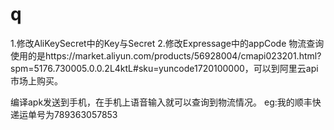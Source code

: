 # q

1.修改AliKeySecret中的Key与Secret 
2.修改Expressage中的appCode
  物流查询使用的是https://market.aliyun.com/products/56928004/cmapi023201.html?spm=5176.730005.0.0.2L4ktL#sku=yuncode1720100000，可以到阿里云api市场上购买。

编译apk发送到手机，在手机上语音输入就可以查询到物流情况。
eg:我的顺丰快递运单号为789363057853
